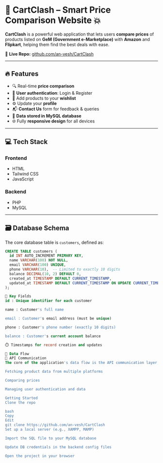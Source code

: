 # 🛒 CartClash – Smart Price Comparison Website 💥

**CartClash** is a powerful web application that lets users **compare prices** of products listed on **GeM (Government e-Marketplace)** with **Amazon** and **Flipkart**, helping them find the best deals with ease.

🔗 **Live Repo:** [github.com/an-vesh/CartClash](https://github.com/an-vesh/CartClash)

---

## 🔥 Features

- 🔍 Real-time **price comparison**
- 🧾 **User authentication**: Login & Register
- 💖 Add products to your **wishlist**
- ⚙️ Update your **profile**
- 📬 **Contact Us** form for feedback & queries
- 💾 **Data stored in MySQL database**
- 🌐 Fully **responsive design** for all devices

---

## 💻 Tech Stack

### Frontend  
- HTML  
- Tailwind CSS  
- JavaScript  

### Backend  
- PHP  
- MySQL  

---

## 🗃️ Database Schema

The core database table is `customers`, defined as:

```sql
CREATE TABLE customers (
  id INT AUTO_INCREMENT PRIMARY KEY,
  name VARCHAR(100) NOT NULL,
  email VARCHAR(100) UNIQUE,
  phone VARCHAR(10),  -- Limited to exactly 10 digits
  balance DECIMAL(10, 2) DEFAULT 0,
  created_at TIMESTAMP DEFAULT CURRENT_TIMESTAMP,
  updated_at TIMESTAMP DEFAULT CURRENT_TIMESTAMP ON UPDATE CURRENT_TIMESTAMP
);

🔑 Key Fields
id : Unique identifier for each customer

name : Customer's full name

email : Customer's email address (must be unique)

phone : Customer's phone number (exactly 10 digits)

balance : Customer's current account balance

⏱️ Timestamps for record creation and updates

🔁 Data Flow
📡 API Communication
The core of the application's data flow is the API communication layer, implemented in PHP. It handles:

Fetching product data from multiple platforms

Comparing prices

Managing user authentication and data

Getting Started
Clone the repo

bash
Copy
Edit
git clone https://github.com/an-vesh/CartClash
Set up a local server (e.g., XAMPP, MAMP)

Import the SQL file to your MySQL database

Update DB credentials in the backend config files

Open the project in your browser
